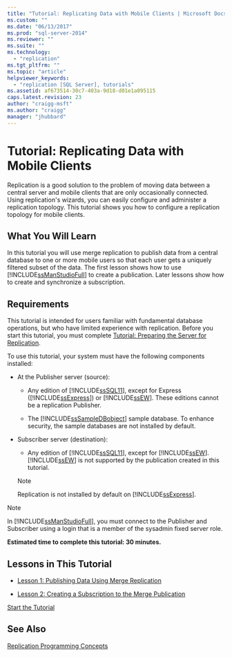 ```yaml
---
title: "Tutorial: Replicating Data with Mobile Clients | Microsoft Docs"
ms.custom: ""
ms.date: "06/13/2017"
ms.prod: "sql-server-2014"
ms.reviewer: ""
ms.suite: ""
ms.technology: 
  - "replication"
ms.tgt_pltfrm: ""
ms.topic: "article"
helpviewer_keywords: 
  - "replication [SQL Server], tutorials"
ms.assetid: af673514-30c7-403a-9d18-d01e1a095115
caps.latest.revision: 23
author: "craigg-msft"
ms.author: "craigg"
manager: "jhubbard"
---
```

# Tutorial: Replicating Data with Mobile Clients
  Replication is a good solution to the problem of moving data between a central server and mobile clients that are only occasionally connected. Using replication's wizards, you can easily configure and administer a replication topology. This tutorial shows you how to configure a replication topology for mobile clients.  
  
## What You Will Learn  
 In this tutorial you will use merge replication to publish data from a central database to one or more mobile users so that each user gets a uniquely filtered subset of the data. The first lesson shows how to use [!INCLUDE[ssManStudioFull](../../includes/ssmanstudiofull-md.md)] to create a publication. Later lessons show how to create and synchronize a subscription.  
  
## Requirements  
 This tutorial is intended for users familiar with fundamental database operations, but who have limited experience with replication. Before you start this tutorial, you must complete [Tutorial: Preparing the Server for Replication](tutorial-preparing-the-server-for-replication.md).  
  
 To use this tutorial, your system must have the following components installed:  
  
-   At the Publisher server (source):  
  
    -   Any edition of [!INCLUDE[ssSQL11](../../includes/sssql11-md.md)], except for Express ([!INCLUDE[ssExpress](../../includes/ssexpress-md.md)]) or [!INCLUDE[ssEW](../../includes/ssew-md.md)]. These editions cannot be a replication Publisher.  
  
    -   The [!INCLUDE[ssSampleDBobject](../../includes/sssampledbobject-md.md)] sample database. To enhance security, the sample databases are not installed by default.  
  
-   Subscriber server (destination):  
  
    -   Any edition of [!INCLUDE[ssSQL11](../../includes/sssql11-md.md)], except for [!INCLUDE[ssEW](../../includes/ssew-md.md)]. [!INCLUDE[ssEW](../../includes/ssew-md.md)] is not supported by the publication created in this tutorial.  
  
    > [!NOTE]  
    >  Replication is not installed by default on [!INCLUDE[ssExpress](../../includes/ssexpress-md.md)].  
  
> [!NOTE]  
>  In [!INCLUDE[ssManStudioFull](../../includes/ssmanstudiofull-md.md)], you must connect to the Publisher and Subscriber using a login that is a member of the sysadmin fixed server role.  
  
 **Estimated time to complete this tutorial: 30 minutes.**  
  
## Lessons in This Tutorial  
  
-   [Lesson 1: Publishing Data Using Merge Replication](merge/merge-replication.md)  
  
-   [Lesson 2: Creating a Subscription to the Merge Publication](lesson-2-creating-a-subscription-to-the-merge-publication.md)  
  
 [Start the Tutorial](merge/merge-replication.md)  
  
## See Also  
 [Replication Programming Concepts](dev-guide/replication-programming-concepts.md)  
  
  